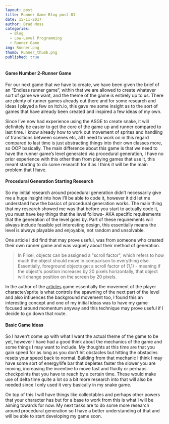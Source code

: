 ```yaml
---
layout: post
title: Runner Game Blog post 01
date: 15-11-2017
author: Brad Moss
categories:
  - Blog
  - Low-Level Programming
  - Runner Game
img: Runner.png
thumb: Runner_thumb.png
published: true
---
```


#### Game Number 2-Runner Game

For our next game that we have to create, we have been given the brief of an “Endless runner game”, within that we are allowed to create whatever sort of game we want, and the theme of the game is entirely up to us. There are plenty of runner games already out there and for some research and ideas I played a few on itch.io, this gave me some insight as to the sort of games that have already been created and inspired a few ideas of my own.

<!--more-->

Since I’ve now had experience using the ASGE to create snake, it will definitely be easier to get the core of the game up and runner compared to last time. I know already how to work out movement of sprites and handling of transitions between scenes etc, all I need to work on in this regard compared to last time is just abstracting things into their own classes more, so OOP basically. The main difference about this game is that we need to have the runner game’s level generated via procedural generation, I have no prior experience with this other than from playing games that use it, this meant starting to do some research for it as I think it will be the main problem that I have.

#### Procedural Generation Starting Research

So my initial research around procedural generation didn’t necessarily give me a huge insight into how I’ll be able to code it, however it did let me understand how the basics of procedural generation works. The main thing that my research showed me was that before you start to actually code it, you must have key things that the level follows- AKA specific requirements that the generation of the level goes by. Part of these requirements will always include feasible yet interesting design, this essentially means the level is always playable and enjoyable, not random and unsolvable.

One article I did find that may prove useful, was from someone who created their own runner game and was vaguely about their method of generation.

> In Flixel, objects can be assigned a "scroll factor", which refers to how much the object should move in comparison to everything else.  Essentially, foreground objects get a scroll factor of (1,1) - meaning if the object's position increases by 20 pixels horizontally, that object will change position on the screen by 20 pixels.

In the author of the [articles](https://www.gamasutra.com/blogs/AdamSaltsman/20100929/6096/) game essentially the movement of the player character/sprite is what controls the spawning of the next part of the level and also influences the background movement too, I found this an interesting concept and one of my initial ideas was to have my game focused around momentum anyway and this technique may prove useful if I decide to go down that route.

#### Basic Game Ideas

So I haven’t come up with what I want the actual theme of the game to be yet, however I have had a good think about the mechanics of the game and some things I may want to include. My thoughts at this time are that you gain speed for as long as you don’t hit obstacles but hitting the obstacles resets your speed back to normal. Building from that mechanic I think I may have some sort of energy/life bar that depletes faster the slower you are moving, increasing the incentive to move fast and fluidly or perhaps checkpoints that you have to reach by a certain time. These would make use of delta time quite a lot so a bit more research into that will also be needed since I only used it very basically in my snake game.

On top of this I will have things like collectables and perhaps other powers that your character has but for a base to work from this is what I will be aiming towards for now. My next tasks are to do some more research around procedural generation so I have a better understanding of that and will be able to start developing my game soon.

